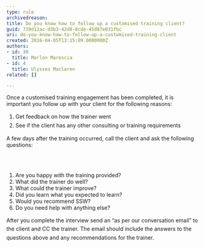 ```yaml
---
type: rule
archivedreason: 
title: Do you know how to follow up a customised training client?
guid: 739d12ac-d3b3-42d8-8cde-45d87e031fbc
uri: do-you-know-how-to-follow-up-a-customised-training-client
created: 2016-04-05T13:15:09.0000000Z
authors:
- id: 30
  title: Marlon Marescia
- id: 4
  title: Ulysses Maclaren
related: []

---
```



<p>Once a customised training engagement has been completed, it is important you follow up with your client for the following reasons&#58;<br><ol><li><span style="line-height&#58;1.6;">Get feedback on how the trainer went</span><br></li><li><span style="line-height&#58;1.6;">See if the client has any other consulting or training requirements</span><br></li></ol>A few days after the training occurred, call the client and ask the following questions&#58;<br></p>
<br><excerpt class='endintro'></excerpt><br>
<ol class="ol1"><li class="li1">Are you happy with the training provided?</li><li class="li1">What did the trainer do well?</li><li class="li1">What could the trainer improve?</li><li class="li1">Did you learn what you expected to learn?</li><li class="li1">Would you recommend SSW?</li><li class="li1">Do you need help with anything else?</li></ol><p class="p1"><span style="line-height&#58;1.6;">After you complete the interview send an “as per our conversation email” to the client and CC the trainer. The email should include the answers to the questions above and any recommendations for the trainer.​</span></p>



